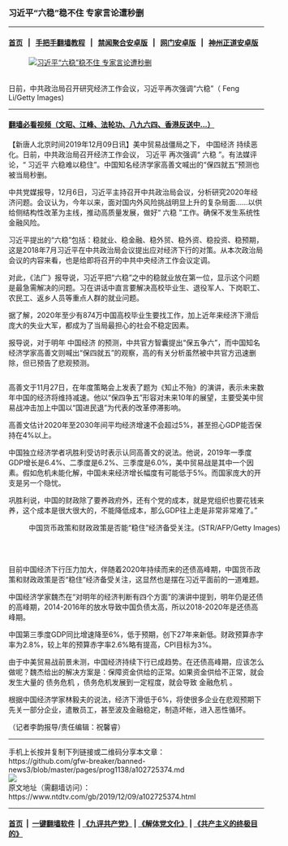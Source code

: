 ### 习近平“六稳”稳不住 专家言论遭秒删
------------------------

#### [首页](https://github.com/gfw-breaker/banned-news3/blob/master/README.md) &nbsp;&nbsp;|&nbsp;&nbsp; [手把手翻墙教程](https://github.com/gfw-breaker/guides/wiki) &nbsp;&nbsp;|&nbsp;&nbsp; [禁闻聚合安卓版](https://github.com/gfw-breaker/bn-android) &nbsp;&nbsp;|&nbsp;&nbsp; [网门安卓版](https://github.com/oGate2/oGate) &nbsp;&nbsp;|&nbsp;&nbsp; [神州正道安卓版](https://github.com/SzzdOgate/update) 



<div><div class="featured_image">
 <a href="https://i.ntdtv.com/assets/uploads/2019/12/GettyImages-80438177.jpg" target="_blank">
  <figure>
   <img alt="习近平“六稳”稳不住 专家言论遭秒删" src="https://i.ntdtv.com/assets/uploads/2019/12/GettyImages-80438177-800x450.jpg"/>
  </figure><br/>
 </a>
 <span class="caption">
  日前，中共政治局召开研究经济工作会议，习近平再次强调“六稳”（ Feng Li/Getty Images)
 </span>
</div>
</div><hr/>

#### [翻墙必看视频（文昭、江峰、法轮功、八九六四、香港反送中...）](https://github.com/gfw-breaker/banned-news3/blob/master/pages/link3.md)

<div><div class="post_content" itemprop="articleBody">
 <p>
  【新唐人北京时间2019年12月09日讯】美中贸易战僵局之下，
  <ok href="https://www.ntdtv.com/gb/中国经济.htm">
   中国经济
  </ok>
  持续恶化。日前，中共政治局召开经济工作会议，
  <ok href="https://www.ntdtv.com/gb/习近平.htm">
   习近平
  </ok>
  再次强调“
  <ok href="https://www.ntdtv.com/gb/六稳.htm">
   六稳
  </ok>
  ”。有法媒评论，“
  <ok href="https://www.ntdtv.com/gb/习近平.htm">
   习近平
  </ok>
  六稳难以稳住”。中国知名经济学家高善文喊出的“保四就五”预测也被当局秒删。
 </p>
 <p>
  中共党媒报导，12月6日，习近平主持召开中共政治局会议，分析研究2020年经济问题。会议认为，今年以来，面对国内外风险挑战明显上升的复杂局面……以供给侧结构性改革为主线，推动高质量发展，做好“
  <ok href="https://www.ntdtv.com/gb/六稳.htm">
   六稳
  </ok>
  ”工作。确保不发生系统性金融风险。
 </p>
 <p>
  习近平提出的“六稳”包括：稳就业、稳金融、稳外贸、稳外资、稳投资、稳预期，这是2018年7月习近平在中共政治局会议提出应对经济下行的对策。从本次政治局会议的内容来看，也是给即将召开的中共中央经济工作会议定调。
 </p>
 <p>
  对此，《法广》报导说，习近平把“六稳”之中的稳就业放在第一位，显示这个问题是最急需解决的问题。习在讲话中直言要解决高校毕业生、退役军人、下岗职工、农民工、返乡人员等重点人群的就业问题。
 </p>
 <p>
  据了解，2020年至少有874万中国高校毕业生要找工作，加上近年来经济下滑后庞大的失业大军，都成为了当局最担心的社会不稳定因素。
 </p>
 <p>
  报导说，对于明年
  <ok href="https://www.ntdtv.com/gb/中国经济.htm">
   中国经济
  </ok>
  的预测，中共官方智囊提出“保五争六”，而中国知名经济学家高善文则喊出“保四就五”的观察，高的有关分析虽然被中共官方迅速删除，但已预告了悲观预测。
 </p>
 <p>
  <ok href="https://i.ntdtv.com/assets/uploads/2018/08/p8965551a14392548.jpg">
   <img alt="" class="alignnone wp-image-102430850" src="https://i.ntdtv.com/assets/uploads/2018/08/p8965551a14392548-300x200.jpg"/>
  </ok>
 </p>
 <p>
  高善文于11月27日，在年度策略会上发表了题为《知止不殆》的演讲，表示未来数年中国的经济将维持减速。他以“保四争五”形容对未来10年的展望，主要受美中贸易战冲击加上中国以“国进民退”为代表的改革停滞影响。
 </p>
 <p>
  高善文估计2020年至2030年间平均经济增速不会超过5%，甚至担心GDP能否保持在4%以上。
 </p>
 <p>
  中国独立经济学者巩胜利受访时表示认同高善文的说法。他说，2019年一季度GDP增长是6.4%、二季度是6.2%、三季度是6.0%，美中贸易战是其中一个因素。假如危机未能化解，中国未来经济增长幅度有可能低于5%。而国家庞大的开支是另一个隐忧。
 </p>
 <p>
  巩胜利说，中国的财政除了要养政府外，还有个党的成本，就是党组织也要花钱来养，这个成本是很大很大的，不能降低成本，那么GDP往上走是非常非常难了。”
 </p>
 <figure class="wp-caption alignnone" id="attachment_102691237" style="width: 600px">
  <ok href="https://i.ntdtv.com/assets/uploads/2019/10/1-382.jpg">
   <img alt="" class="size-medium wp-image-102691237" src="https://i.ntdtv.com/assets/uploads/2019/10/1-382-600x389.jpg"/>
  </ok>
  <br/><figcaption class="wp-caption-text">
   中国货币政策和财政政策是否能“稳住”经济备受关注。(STR/AFP/Getty Images)
  </figcaption><br/>
 </figure><br/>
 <p>
  目前中国经济下行压力加大，伴随着2020年持续而来的还债高峰期，中国货币政策和财政政策是否“稳住”经济备受关注，这显然也是摆在习近平面前的一道难题。
 </p>
 <p>
  中国经济学家魏杰在“对明年的经济判断有四个方面”的演讲中提到，明年仍是还债的高峰期，2014-2016年的放水导致中国负债太高，所以2018-2020年是还债高峰期。
 </p>
 <p>
  中国第三季度GDP同比增速降至6%，低于预期，创下27年来新低。财政预算赤字率为2.8%，较上年的预算赤字率2.6%略有提高，CPI目标为3%。
 </p>
 <p>
  由于中美贸易战前景未测，中国经济持续下行已成趋势。在还债高峰期，应该怎么做呢？魏杰给出的解决方案是：保障资金供给的正常。如果资金供给不正常，就会发生大量的
  <ok href="https://www.ntdtv.com/gb/债务危机.htm">
   债务危机
  </ok>
  ，债务危机发展到一定程度，就会导致
  <ok href="https://www.ntdtv.com/gb/金融危机.htm">
   金融危机
  </ok>
  。
 </p>
 <p>
  根据中国经济学家林毅夫的说法，经济下滑低于6%，将使很多企业在悲观预期下先关一部分企业，遣散员工，甚至波及金融稳定，制造坏帐，进入恶性循环。
 </p>
 <p>
  （记者李韵报导/责任编辑：祝馨睿）
 </p>
 <div class="single_ad">
 </div>
</div>
</div>
<hr/>
手机上长按并复制下列链接或二维码分享本文章：<br/>
https://github.com/gfw-breaker/banned-news3/blob/master/pages/prog1138/a102725374.md <br/>
<a href='https://github.com/gfw-breaker/banned-news3/blob/master/pages/prog1138/a102725374.md'><img src='https://github.com/gfw-breaker/banned-news3/blob/master/pages/prog1138/a102725374.md.png'/></a> <br/>
原文地址（需翻墙访问）：https://www.ntdtv.com/gb/2019/12/09/a102725374.html


------------------------
#### [首页](https://github.com/gfw-breaker/banned-news3/blob/master/README.md) &nbsp;|&nbsp; [一键翻墙软件](https://github.com/gfw-breaker/nogfw/blob/master/README.md) &nbsp;| [《九评共产党》](https://github.com/gfw-breaker/9ping.md/blob/master/README.md#九评之一评共产党是什么) | [《解体党文化》](https://github.com/gfw-breaker/jtdwh.md/blob/master/README.md) | [《共产主义的终极目的》](https://github.com/gfw-breaker/gczydzjmd.md/blob/master/README.md)


<img src='http://gfw-breaker.win/banned-news3/pages/prog1138/a102725374.md' width='0px' height='0px'/>